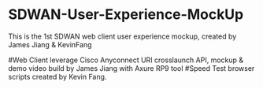 # SDWAN-User-Experience-MockUp
This is the 1st SDWAN web client user experience mockup, created by James Jiang & KevinFang

#Web Client leverage Cisco Anyconnect URI crosslaunch API, mockup & demo video build by James Jiang with Axure RP9 tool
#Speed Test browser scripts created by Kevin Fang.
